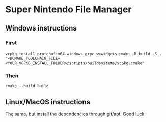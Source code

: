# Super Nintendo File Manager

## Windows instructions

### First
`vcpkg install protobuf:x64-windows grpc wxwidgets`
`cmake -B build -S . "-DCMAKE_TOOLCHAIN_FILE=<YOUR_VCPKG_INSTALL_FOLDER>/scripts/buildsystems/vcpkg.cmake"`

### Then
`cmake --build build`

## Linux/MacOS instructions

The same, but install the dependencies through git/apt. Good luck.